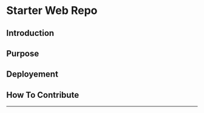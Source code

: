 # Starter Web Repo

## Introduction

## Purpose

## Deployement

## How To Contribute 

-----------



